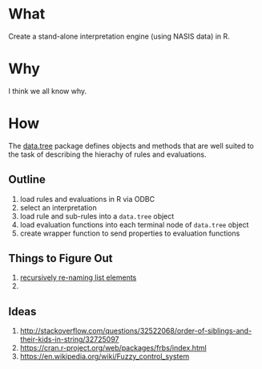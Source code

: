# What
Create a stand-alone interpretation engine (using NASIS data) in R.

# Why
I think we all know why.

# How
The [data.tree](https://cran.r-project.org/web/packages/data.tree/vignettes/data.tree.html) package defines objects and methods that are well suited to the task of describing the hierachy of rules and evaluations. 

## Outline
1. load rules and evaluations in R via ODBC
2. select an interpretation
3. load rule and sub-rules into a `data.tree` object
4. load evaluation functions into each terminal node of `data.tree` object
5. create wrapper function to send properties to evaluation functions


## Things to Figure Out
1. [recursively re-naming list elements](http://stackoverflow.com/questions/35278342/recursively-assign-unique-names-to-nodes-in-a-data-tree-object)
2. 

## Ideas
1. http://stackoverflow.com/questions/32522068/order-of-siblings-and-their-kids-in-string/32725097
2. https://cran.r-project.org/web/packages/frbs/index.html
3. https://en.wikipedia.org/wiki/Fuzzy_control_system
